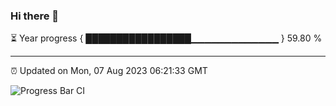 ### Hi there 👋

⏳ Year progress { █████████████████▁▁▁▁▁▁▁▁▁▁▁▁▁ } 59.80 %

---

⏰ Updated on Mon, 07 Aug 2023 06:21:33 GMT

![Progress Bar CI](https://github.com/ZhaoGui/ZhaoGui/workflows/Progress%20Bar%20CI/badge.svg)
